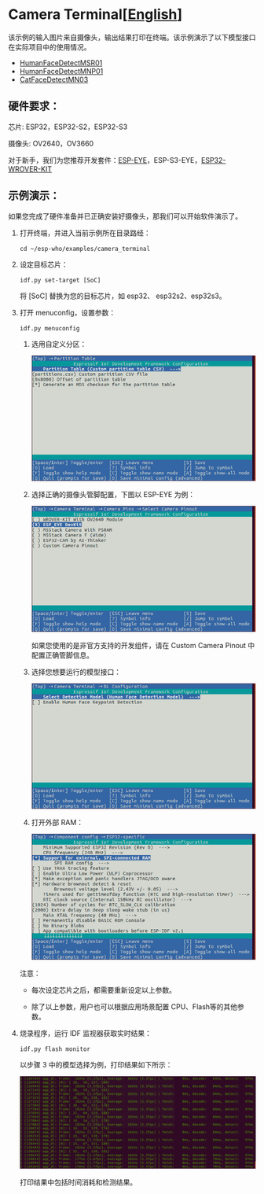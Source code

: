 # Camera Terminal[[English](./README.md)]

该示例的输入图片来自摄像头，输出结果打印在终端。该示例演示了以下模型接口在实际项目中的使用情况。

- [HumanFaceDetectMSR01](https://github.com/espressif/esp-dl/blob/master/include/model_zoo/human_face_detect_msr01.hpp)
- [HumanFaceDetectMNP01](https://github.com/espressif/esp-dl/blob/master/include/model_zoo/human_face_detect_mnp01.hpp)
- [CatFaceDetectMN03](https://github.com/espressif/esp-dl/blob/master/include/model_zoo/cat_face_detect_mn03.hpp)



## 硬件要求：

芯片: ESP32，ESP32-S2，ESP32-S3

摄像头: OV2640，OV3660

对于新手，我们为您推荐开发套件：[ESP-EYE](https://www.espressif.com/zh-hans/products/devkits/esp-eye/overview)，ESP-S3-EYE，[ESP32-WROVER-KIT](https://docs.espressif.com/projects/esp-idf/en/latest/esp32/hw-reference/esp32/get-started-wrover-kit-v3.html)



## 示例演示：

如果您完成了硬件准备并已正确安装好摄像头，那我们可以开始软件演示了。

1. 打开终端，并进入当前示例所在目录路经：

    ```shell
    cd ~/esp-who/examples/camera_terminal
    ```

    

2. 设定目标芯片：

    ```shell
    idf.py set-target [SoC]
    ```

    将 [SoC] 替换为您的目标芯片，如 esp32、 esp32s2、esp32s3。

    

3. 打开 menuconfig，设置参数：

   ```shell
   idf.py menuconfig
   ```

   1. 选用自定义分区：

      ![](../../img/menuconfig_custom_partition_table.png)

      

   2. 选择正确的摄像头管脚配置，下图以 ESP-EYE 为例：

      ![](../../img/menuconfig_select_camera_pinout.png)

      如果您使用的是非官方支持的开发组件，请在 Custom Camera Pinout 中配置正确管脚信息。
      
      
      
   3. 选择您想要运行的模型接口：

      ![](./img/menuconfig_dl_config.png)

      

   4. 打开外部 RAM：

      ![](../../img/menuconfig_support_external_ram.png)

      

   注意：

   - 每次设定芯片之后，都需要重新设定以上参数。

   - 除了以上参数，用户也可以根据应用场景配置 CPU、Flash等的其他参数。

     

4. 烧录程序，运行 IDF 监视器获取实时结果：

    ```shell
    idf.py flash monitor
    ```

    以步骤 3 中的模型选择为例，打印结果如下所示：

    ![](./img/result_on_terminal.png)

    打印结果中包括时间消耗和检测结果。



